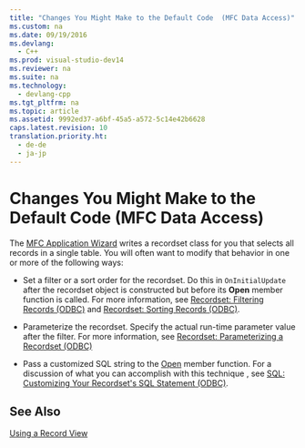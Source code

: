 ```yaml
---
title: "Changes You Might Make to the Default Code  (MFC Data Access)"
ms.custom: na
ms.date: 09/19/2016
ms.devlang: 
  - C++
ms.prod: visual-studio-dev14
ms.reviewer: na
ms.suite: na
ms.technology: 
  - devlang-cpp
ms.tgt_pltfrm: na
ms.topic: article
ms.assetid: 9992ed37-a6bf-45a5-a572-5c14e42b6628
caps.latest.revision: 10
translation.priority.ht: 
  - de-de
  - ja-jp
---
```

# Changes You Might Make to the Default Code  (MFC Data Access)
The [MFC Application Wizard](../vs140/Database-Support--MFC-Application-Wizard.md) writes a recordset class for you that selects all records in a single table. You will often want to modify that behavior in one or more of the following ways:  
  
-   Set a filter or a sort order for the recordset. Do this in `OnInitialUpdate` after the recordset object is constructed but before its **Open** member function is called. For more information, see [Recordset: Filtering Records (ODBC)](../vs140/Recordset--Filtering-Records--ODBC-.md) and [Recordset: Sorting Records (ODBC)](../vs140/Recordset--Sorting-Records--ODBC-.md).  
  
-   Parameterize the recordset. Specify the actual run-time parameter value after the filter. For more information, see [Recordset: Parameterizing a Recordset (ODBC)](../vs140/Recordset--Parameterizing-a-Recordset--ODBC-.md)  
  
-   Pass a customized SQL string to the [Open](../vs140/CRecordset--Open.md) member function. For a discussion of what you can accomplish with this technique , see [SQL: Customizing Your Recordset's SQL Statement (ODBC)](../vs140/SQL--Customizing-Your-Recordset’s-SQL-Statement--ODBC-.md).  
  
## See Also  
 [Using a Record View](../vs140/Using-a-Record-View---MFC-Data-Access-.md)